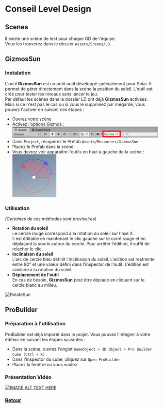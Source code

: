 ﻿# Conseil Level Design
## Scenes
Il existe une scène de test pour chaque GD de l'équipe.  
Vous les trouverez dans le dossier `Assets/Scenes/LD`.
## GizmosSun
### Instalation
L'outil **GizmosSun** est un petit outil développé spécialement pour Solar. Il permet de gérer directement dans la scène la position du soleil. L'outil est créé pour tester les niveaux sans lancer le jeu.  
Par défaut les scènes dans le dossier LD ont déjà **GizmosSun** activées. Mais si ce n'est pas le cas ou si vous le supprimez par mégarde, vous pouvez l'activer en suivant ces étapes :
* Ouvrez votre scène
* Activez l'options Gizmos :  
![Gizmos](.ressources/gizmos.png)
* Dans `Project`, récupérez le Prefab `Assets/Resources/GizmosSun`
* Placez le Prefab dans la scène
* Vous devrez voir apparaître l'outils en haut à gauche de la scène :  
![GizmosSun](.ressources/gizmosSun.png)

### Utilisation
*(Certaines de ces méthodes sont provisoires)*
* **Rotation du soleil**  
Le cercle rouge correspond à la rotation du soleil sur l'axe X.  
Il est éditable en maintenant le clic gauche sur le carré rouge et en déplaçant la souris autour du cercle. Pour arrêter l'édition, il suffit de relacher le clic.  
* **Inclinaison du soleil**  
L'arc de cercle bleu définit l'inclinaison du soleil. L'edition est restreinte entre 90° et une valeur défini dans l'inspector de l'outil. L'édition est similaire à la rotation du soleil.  
* **Déplacement de l'outil**  
En cas de besoin, **GizmosSun** peut être déplacé en cliquant sur le cercle blanc au milieu.   

![RotateSun](.ressources/editSun.gif)

## ProBuilder
### Préparation à l'utilisation
ProBuilder est déjà importé dans le projet. Vous pouvez l'intégrer à votre éditeur en suivant les étapes suivantes :
* Dans la scène, ouvrez l'onglet `GameObject > 3D Object > Pro Builder Cube (Ctrl + K)`
* Dans l'Inspector du cube, cliquez sur `Open ProBuilder`
* Placez la fenêtre ou vous voulez
### Présentation Vidéo
[](https://www.youtube.com/watch?v=Re6wU7zPlXI)
[![IMAGE ALT TEXT HERE](https://i.ytimg.com/vi/Re6wU7zPlXI/hqdefault.jpg?sqp=-oaymwEZCNACELwBSFXyq4qpAwsIARUAAIhCGAFwAQ==&rs=AOn4CLAUYJ6x8yqxifw2_rK9fwHXjbrlWg)](https://www.youtube.com/watch?v=Re6wU7zPlXI)
### [Retour](https://github.com/mathieubecher/Solar)
